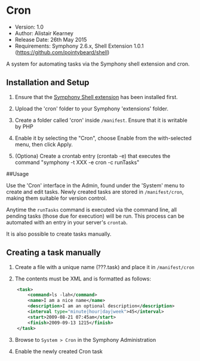 # Cron

- Version: 1.0
- Author: Alistair Kearney
- Release Date: 26th May 2015
- Requirements: Symphony 2.6.x, Shell Extension 1.0.1 (https://github.com/pointybeard/shell)

A system for automating tasks via the Symphony shell extension and cron.

## Installation and Setup

1.	Ensure that the [Symphony Shell extension](https://github.com/pointybeard/shell) has been installed first.

2.	Upload the 'cron' folder to your Symphony 'extensions' folder.

3.	Create a folder called 'cron' inside `/manifest`. Ensure that it is writable by PHP

2.	Enable it by selecting the "Cron", choose Enable from the with-selected menu, then click Apply.

3. (Optiona) Create a crontab entry (crontab -e) that executes the command "symphony -t XXX -e cron -c runTasks"


##Usage

Use the 'Cron' interface in the Admin, found under the 'System' menu to create and edit tasks. Newly created tasks are stored in `/manifest/cron`, making them suitable for version control.

Anytime the `runTasks` command is executed via the command line, all pending tasks (those due for execution) will be run. This process can be automated with an entry in your server's `crontab`.

It is also possible to create tasks manually.

## Creating a task manually

1. Create a file with a unique name (???.task) and place it in `/manifest/cron`

2. The contents must be XML and is formatted as follows:

```xml
	<task>
		<command>ls -lah</command>
		<name>I am a nice name</name>
		<description>I am an optional description</description>
		<interval type="minute|hour|day|week">45</interval>
		<start>2009-08-21 07:45am</start>
		<finish>2009-09-13 1215</finish>
	</task>
```
3. Browse to `System > Cron` in the Symphony Administration

4. Enable the newly created Cron task
